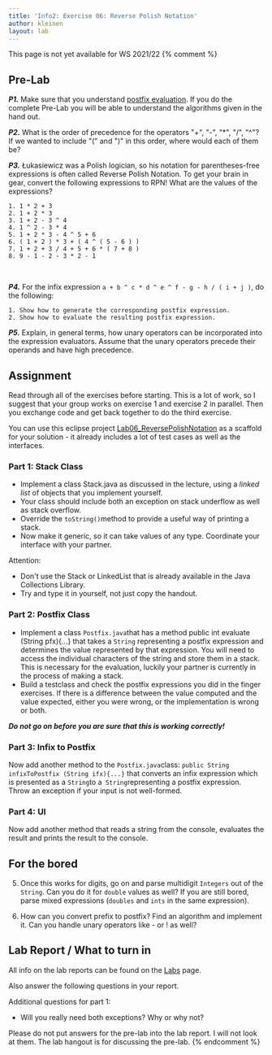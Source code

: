 ```yaml
---
title: 'Info2: Exercise 06: Reverse Polish Notation'
author: kleinen
layout: lab
---
```

This page is not yet available for WS 2021/22
{% comment %}
## Pre-Lab

***P1.*** Make sure that you understand [postfix evaluation](../lab-06-handout). If you do the complete Pre-Lab you will be able to understand the algorithms given in the hand out.

***P2.*** What is the order of precedence for the operators "+", "-", "\*", "/", "^"? If we wanted to include "(" and ")" in this order, where would each of them be?

***P3.*** &#321;ukasiewicz was a Polish logician, so his notation for parentheses-free expressions is often called Reverse Polish Notation. To get your brain in gear, convert the following expressions to RPN! What are the values of the expressions?

    1. 1 * 2 + 3
    2. 1 + 2 * 3
    3. 1 + 2 - 3 ^ 4
    4. 1 ^ 2 - 3 * 4
    5. 1 + 2 * 3 - 4 ^ 5 + 6
    6. ( 1 + 2 ) * 3 + ( 4 ^ ( 5 - 6 ) )
    7. 1 + 2 + 3 / 4 + 5 + 6 * ( 7 + 8 )
    8. 9 - 1 - 2 - 3 * 2 - 1
  

***P4.*** For the infix expression `a + b ^ c * d ^ e ^ f - g - h / ( i + j )`, do the following:

    1. Show how to generate the corresponding postfix expression.
    2. Show how to evaluate the resulting postfix expression.

***P5.*** Explain, in general terms, how unary operators can be incorporated into the expression evaluators. Assume that the unary operators precede their operands and have high precedence.

## Assignment
Read through all of the exercises before starting. This is a lot of work, so I suggest that your group works on exercise 1 and exercise 2 in parallel. Then you exchange code and get back together to do the third exercise.

You can use this eclipse project [Lab06_ReversePolishNotation](https://github.com/LiFaytheGoblin/Lab06_ReversePolishNotation) as a scaffold for your solution - it already includes a lot of test cases as well as the interfaces.

### Part 1: Stack Class
  - Implement a class Stack.java as discussed in the lecture, using a *linked list* of objects that you implement yourself.
  - Your class should include both an exception on stack underflow as well as stack overflow.
  - Override the ```toString()```method to provide a useful way of printing a stack.
  - Now make it generic, so it can take values of any type. Coordinate your interface with your partner.

  Attention:
  - Don't use the Stack or LinkedList that is already available in the Java Collections Library.
  - Try and type it in yourself, not just copy the handout.

### Part 2: Postfix Class
  - Implement a class ```Postfix.java```that has a method public int evaluate (String pfx){...}
  that takes a `String` representing a postfix expression and determines the value represented by that expression.
  You will need to access the individual characters of the string and store them in a stack.
  This is necessary for the evaluation, luckily your partner is currently in the process of making a stack.
  - Build a testclass and check the postfix expressions you did in the finger exercises. If there is a difference between the value computed and the value expected, either you were wrong, or the implementation is wrong or both.

***Do not go on before you are sure that this is working correctly!***

### Part 3: Infix to Postfix
Now add another method to the ```Postfix.java```class: ```public String infixToPostfix (String ifx){...}``` that converts an infix expression which is presented as a ```String```to a``` String```representing a postfix expression. Throw an exception if your input is not well-formed.

### Part 4: UI
Now add another method that reads a string from the console, evaluates the result and prints the result to the console.

## For the bored
  5. Once this works for digits, go on and parse multidigit ```Integers``` out of the ```String```. Can you do it for ```double```  values as well? If you are still bored, parse mixed expressions (```doubles```  and ```ints```  in the same expression).

  6. How can you convert prefix to postfix? Find an algorithm and implement it. Can you handle unary operators like - or ! as well?

## Lab Report / What to turn in
All info on the lab reports can be found on the [Labs](https://bkleinen.github.io/classes/ss2020/info2/labs/) page.

Also answer the following questions in your report.

Additional questions for part 1:
- Will you really need both exceptions? Why or why not?

Please do not put answers for the pre-lab into the lab report. I will not look at them. The lab hangout is for discussing the pre-lab.
{% endcomment %}
